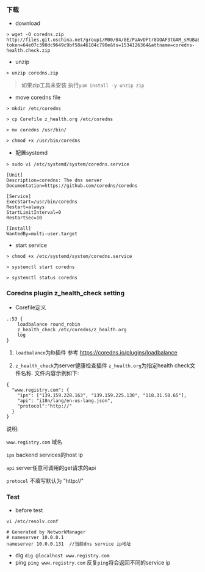 ### 下载
- download
```
> wget -O coredns.zip http://files.git.oschina.net/group1/M00/04/8E/PaAvDFtr8OOAF3tGAM_sMUBaEEY516.zip?token=64e07c390dc9649c9bf58a46104c790e&ts=1534126364&attname=coredns-health.check.zip
```

- unzip
```
> unzip coredns.zip
```
> 如果zip工具未安装 执行`yum install -y unzip zip`

- move coredns file
```
> mkdir /etc/coredns

> cp Corefile z_health.org /etc/coredns

> mv coredns /usr/bin/

> chmod +x /usr/bin/coredns
```

- 配置systemd

```
> sudo vi /etc/systemd/system/coredns.service

[Unit]
Description=coredns: The dns server
Documentation=https://github.com/coredns/coredns

[Service]
ExecStart=/usr/bin/coredns
Restart=always
StartLimitInterval=0
RestartSec=10

[Install]
WantedBy=multi-user.target
```

- start service
```
> chmod +x /etc/systemd/system/coredns.service

> systemctl start coredns

> systemctl status coredns
```

### Coredns plugin z_health_check setting
- Corefile定义
```
.:53 {
    loadbalance round_robin
    z_health_check /etc/coredns/z_health.org
    log
}
```

1. `loadbalance`为lb插件 参考 https://coredns.io/plugins/loadbalance

2. `z_health_check`为server健康检查插件
`z_health.org`为指定health check文件名称. 文件内容示例如下:
```
{
  "www.registry.com": {
    "ips": ["139.159.228.163", "139.159.225.130", "118.31.50.65"],
    "api": "i18n/lang/en-us-lang.json",
    "protocol":"http://"
  }
}
```

说明:

`www.registry.com`  域名

`ips` backend services的host ip

`api` server任意可调用的get请求的api

`protocol` 不填写默认为 "http://"

### Test
- before test
```
vi /etc/resolv.conf

# Generated by NetworkManager
# nameserver 10.0.0.1
nameserver 10.0.0.131  //当前dns service ip地址
```

- dig `dig @localhost www.registry.com`
- ping `ping www.registry.com`  反复`ping`将会返回不同的service ip
